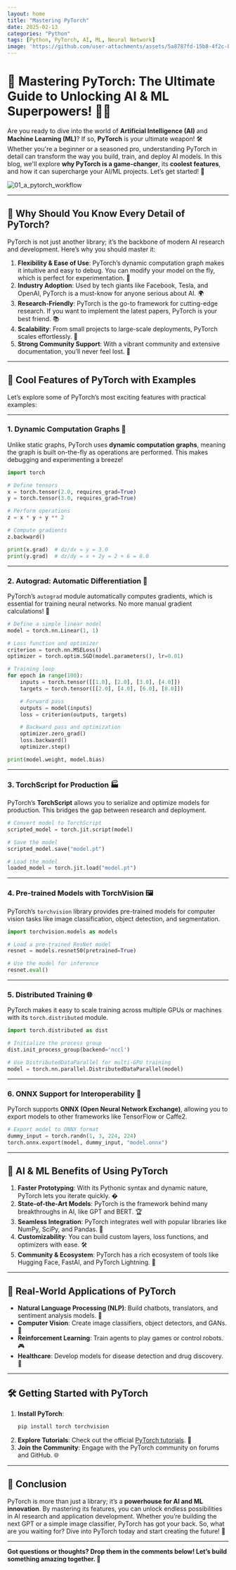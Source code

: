 ```yaml
---
layout: home
title: "Mastering PyTorch"
date: 2025-02-13
categories: "Python"
tags: [Python, PyTorch, AI, ML, Neural Network]
image: 'https://github.com/user-attachments/assets/5a8787fd-15b8-4f2c-83b1-c9e40a206a52'
---
```


# 🚀 Mastering PyTorch: The Ultimate Guide to Unlocking AI & ML Superpowers! 🧠✨

Are you ready to dive into the world of **Artificial Intelligence (AI)** and **Machine Learning (ML)**? If so, **PyTorch** is your ultimate weapon! 🛠️ Whether you're a beginner or a seasoned pro, understanding PyTorch in detail can transform the way you build, train, and deploy AI models. In this blog, we'll explore **why PyTorch is a game-changer**, its **coolest features**, and how it can supercharge your AI/ML projects. Let’s get started! 🎉

![01_a_pytorch_workflow](https://github.com/user-attachments/assets/5a8787fd-15b8-4f2c-83b1-c9e40a206a52)

---

## 🤔 **Why Should You Know Every Detail of PyTorch?**

PyTorch is not just another library; it’s the backbone of modern AI research and development. Here’s why you should master it:

1. **Flexibility & Ease of Use**: PyTorch’s dynamic computation graph makes it intuitive and easy to debug. You can modify your model on the fly, which is perfect for experimentation. 🧪
2. **Industry Adoption**: Used by tech giants like Facebook, Tesla, and OpenAI, PyTorch is a must-know for anyone serious about AI. 🌍
3. **Research-Friendly**: PyTorch is the go-to framework for cutting-edge research. If you want to implement the latest papers, PyTorch is your best friend. 📚
4. **Scalability**: From small projects to large-scale deployments, PyTorch scales effortlessly. 🚀
5. **Strong Community Support**: With a vibrant community and extensive documentation, you’ll never feel lost. 🤝

---

## 🌟 **Cool Features of PyTorch with Examples**

Let’s explore some of PyTorch’s most exciting features with practical examples:

---

### 1. **Dynamic Computation Graphs** 🔄
Unlike static graphs, PyTorch uses **dynamic computation graphs**, meaning the graph is built on-the-fly as operations are performed. This makes debugging and experimenting a breeze!

```python
import torch

# Define tensors
x = torch.tensor(2.0, requires_grad=True)
y = torch.tensor(3.0, requires_grad=True)

# Perform operations
z = x * y + y ** 2

# Compute gradients
z.backward()

print(x.grad)  # dz/dx = y = 3.0
print(y.grad)  # dz/dy = x + 2y = 2 + 6 = 8.0
```

---

### 2. **Autograd: Automatic Differentiation** 🧮
PyTorch’s `autograd` module automatically computes gradients, which is essential for training neural networks. No more manual gradient calculations! 🎉

```python
# Define a simple linear model
model = torch.nn.Linear(1, 1)

# Loss function and optimizer
criterion = torch.nn.MSELoss()
optimizer = torch.optim.SGD(model.parameters(), lr=0.01)

# Training loop
for epoch in range(100):
    inputs = torch.tensor([[1.0], [2.0], [3.0], [4.0]])
    targets = torch.tensor([[2.0], [4.0], [6.0], [8.0]])

    # Forward pass
    outputs = model(inputs)
    loss = criterion(outputs, targets)

    # Backward pass and optimization
    optimizer.zero_grad()
    loss.backward()
    optimizer.step()

print(model.weight, model.bias)
```

---

### 3. **TorchScript for Production** 🏭
PyTorch’s **TorchScript** allows you to serialize and optimize models for production. This bridges the gap between research and deployment.

```python
# Convert model to TorchScript
scripted_model = torch.jit.script(model)

# Save the model
scripted_model.save("model.pt")

# Load the model
loaded_model = torch.jit.load("model.pt")
```

---

### 4. **Pre-trained Models with TorchVision** 🖼️
PyTorch’s `torchvision` library provides pre-trained models for computer vision tasks like image classification, object detection, and segmentation.

```python
import torchvision.models as models

# Load a pre-trained ResNet model
resnet = models.resnet50(pretrained=True)

# Use the model for inference
resnet.eval()
```

---

### 5. **Distributed Training** 🌐
PyTorch makes it easy to scale training across multiple GPUs or machines with its `torch.distributed` module.

```python
import torch.distributed as dist

# Initialize the process group
dist.init_process_group(backend='nccl')

# Use DistributedDataParallel for multi-GPU training
model = torch.nn.parallel.DistributedDataParallel(model)
```

---

### 6. **ONNX Support for Interoperability** 🔄
PyTorch supports **ONNX (Open Neural Network Exchange)**, allowing you to export models to other frameworks like TensorFlow or Caffe2.

```python
# Export model to ONNX format
dummy_input = torch.randn(1, 3, 224, 224)
torch.onnx.export(model, dummy_input, "model.onnx")
```

---

## 🚀 **AI & ML Benefits of Using PyTorch**

1. **Faster Prototyping**: With its Pythonic syntax and dynamic nature, PyTorch lets you iterate quickly. �
2. **State-of-the-Art Models**: PyTorch is the framework behind many breakthroughs in AI, like GPT and BERT. 🏆
3. **Seamless Integration**: PyTorch integrates well with popular libraries like NumPy, SciPy, and Pandas. 🔗
4. **Customizability**: You can build custom layers, loss functions, and optimizers with ease. 🛠️
5. **Community & Ecosystem**: PyTorch has a rich ecosystem of tools like Hugging Face, FastAI, and PyTorch Lightning. 🌱

---

## 🎯 **Real-World Applications of PyTorch**

- **Natural Language Processing (NLP)**: Build chatbots, translators, and sentiment analysis models. 💬
- **Computer Vision**: Create image classifiers, object detectors, and GANs. 📸
- **Reinforcement Learning**: Train agents to play games or control robots. 🎮
- **Healthcare**: Develop models for disease detection and drug discovery. 🏥

---

## 🛠️ **Getting Started with PyTorch**

1. **Install PyTorch**:
   ```bash
   pip install torch torchvision
   ```
2. **Explore Tutorials**: Check out the official [PyTorch tutorials](https://pytorch.org/tutorials/). 📖
3. **Join the Community**: Engage with the PyTorch community on forums and GitHub. 🌐

---

## 🎯 **Conclusion**

PyTorch is more than just a library; it’s a **powerhouse for AI and ML innovation**. By mastering its features, you can unlock endless possibilities in AI research and application development. Whether you’re building the next GPT or a simple image classifier, PyTorch has got your back. So, what are you waiting for? Dive into PyTorch today and start creating the future! 🌟

---

**Got questions or thoughts? Drop them in the comments below! Let’s build something amazing together. 🚀**
